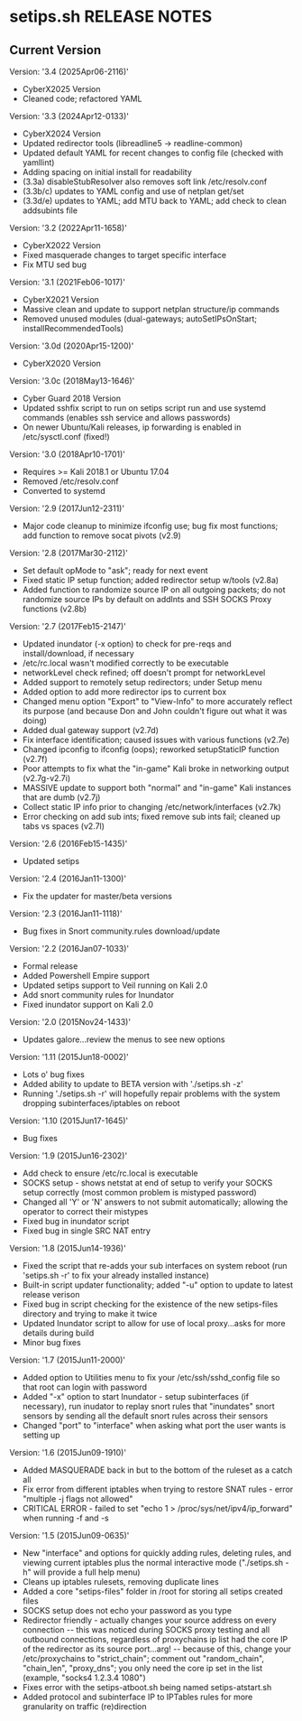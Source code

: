 # setips.sh RELEASE NOTES

## Current Version
Version: '3.4 (2025Apr06-2116)'
- CyberX2025 Version
- Cleaned code; refactored YAML

Version: '3.3 (2024Apr12-0133)'
- CyberX2024 Version
- Updated redirector tools (libreadline5 -> readline-common)
- Updated default YAML for recent changes to config file (checked with yamllint)
- Adding spacing on initial install for readability
- (3.3a) disableStubResolver also removes soft link /etc/resolv.conf
- (3.3b/c) updates to YAML config and use of netplan get/set
- (3.3d/e) updates to YAML; add MTU back to YAML; add check to clean addsubints file

Version: '3.2 (2022Apr11-1658)'
- CyberX2022 Version
- Fixed masquerade changes to target specific interface
- Fix MTU sed bug

Version: '3.1 (2021Feb06-1017)'
- CyberX2021 Version
- Massive clean and update to support netplan structure/ip commands
- Removed unused modules (dual-gateways; autoSetIPsOnStart; installRecommendedTools)

Version: '3.0d (2020Apr15-1200)'
- CyberX2020 Version

Version: '3.0c (2018May13-1646)'
- Cyber Guard 2018 Version
- Updated sshfix script to run on setips script run and use systemd commands (enables ssh service and allows passwords)
- On newer Ubuntu/Kali releases, ip forwarding is enabled in /etc/sysctl.conf (fixed!)

Version: '3.0 (2018Apr10-1701)'
- Requires >= Kali 2018.1 or Ubuntu 17.04
- Removed /etc/resolv.conf
- Converted to systemd

Version: '2.9 (2017Jun12-2311)'
- Major code cleanup to minimize ifconfig use; bug fix most functions; add function to remove socat pivots (v2.9)

Version: '2.8 (2017Mar30-2112)'
- Set default opMode to "ask"; ready for next event
- Fixed static IP setup function; added redirector setup w/tools (v2.8a)
- Added function to randomize source IP on all outgoing packets; do not randomize source IPs by default on addInts and SSH SOCKS Proxy functions (v2.8b)

Version: '2.7 (2017Feb15-2147)'
- Updated inundator (-x option) to check for pre-reqs and install/download, if necessary
- /etc/rc.local wasn't modified correctly to be executable
- networkLevel check refined; off doesn't prompt for networkLevel
- Added support to remotely setup redirectors; under Setup menu
- Added option to add more redirector ips to current box
- Changed menu option "Export" to "View-Info" to more accurately reflect its purpose (and because Don and John couldn't figure out what it was doing)
- Added dual gateway support (v2.7d)
- Fix interface identification; caused issues with various functions (v2.7e)
- Changed ipconfig to ifconfig (oops); reworked setupStaticIP function (v2.7f)
- Poor attempts to fix what the "in-game" Kali broke in networking output (v2.7g-v2.7i)
- MASSIVE update to support both "normal" and "in-game" Kali instances that are dumb (v2.7j)
- Collect static IP info prior to changing /etc/network/interfaces (v2.7k)
- Error checking on add sub ints; fixed remove sub ints fail; cleaned up tabs vs spaces (v2.7l)

Version: '2.6 (2016Feb15-1435)'
- Updated setips

Version: '2.4 (2016Jan11-1300)'
- Fix the updater for master/beta versions

Version: '2.3 (2016Jan11-1118)'
- Bug fixes in Snort community.rules download/update

Version: '2.2 (2016Jan07-1033)'
- Formal release
- Added Powershell Empire support
- Updated setips support to Veil running on Kali 2.0
- Add snort community rules for Inundator
- Fixed inundator support on Kali 2.0

Version: '2.0 (2015Nov24-1433)'
- Updates galore...review the menus to see new options

Version: '1.11 (2015Jun18-0002)'
- Lots o' bug fixes
- Added ability to update to BETA version with './setips.sh -z'
- Running './setips.sh -r' will hopefully repair problems with the system dropping subinterfaces/iptables on reboot

Version: '1.10 (2015Jun17-1645)'
- Bug fixes

Version: '1.9 (2015Jun16-2302)'
- Add check to ensure /etc/rc.local is executable
- SOCKS setup - shows netstat at end of setup to verify your SOCKS setup correctly (most common problem is mistyped password)
- Changed all 'Y' or 'N' answers to not submit automatically; allowing the operator to correct their mistypes
- Fixed bug in inundator script
- Fixed bug in single SRC NAT entry

Version: '1.8 (2015Jun14-1936)'
- Fixed the script that re-adds your sub interfaces on system reboot (run 'setips.sh -r' to fix your already installed instance)
- Built-in script updater functionality; added "-u" option to update to latest release verison
- Fixed bug in script checking for the existence of the new setips-files directory and trying to make it twice
- Updated Inundator script to allow for use of local proxy...asks for more details during build
- Minor bug fixes

Version: '1.7 (2015Jun11-2000)'
- Added option to Utilities menu to fix your /etc/ssh/sshd_config file so that root can login with password
- Added "-x" option to start Inundator - setup subinterfaces (if necessary), run inudator to replay snort rules that "inundates" snort sensors by sending all the default snort rules across their sensors
- Changed "port" to "interface" when asking what port the user wants is setting up

Version: '1.6 (2015Jun09-1910)'
- Added MASQUERADE back in but to the bottom of the ruleset as a catch all
- Fix error from different iptables when trying to restore SNAT rules - error "multiple -j flags not allowed"
- CRITICAL ERROR - failed to set "echo 1 > /proc/sys/net/ipv4/ip_forward" when running -f and -s

Version: '1.5 (2015Jun09-0635)'
- New "interface" and options for quickly adding rules, deleting rules, and viewing current iptables plus the normal interactive mode ("./setips.sh -h" will provide a full help menu)
- Cleans up iptables rulesets, removing duplicate lines
- Added a core "setips-files" folder in /root for storing all setips created files
- SOCKS setup does not echo your password as you type
- Redirector friendly - actually changes your source address on every connection
	-- this was noticed during SOCKS proxy testing and all outbound connections, regardless of proxychains ip list had the core IP of the redirector as its source port...arg!
	-- because of this, change your /etc/proxychains to "strict_chain"; comment out "random_chain", "chain_len", "proxy_dns"; you only need the core ip set in the list (example, "socks4 1.2.3.4 1080") 
- Fixes error with the setips-atboot.sh being named setips-atstart.sh
- Added protocol and subinterface IP to IPTables rules for more granularity on traffic (re)direction
